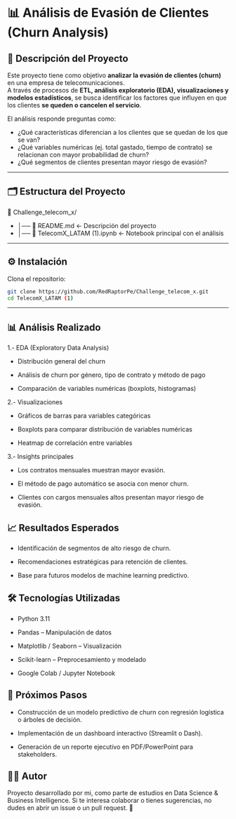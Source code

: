 # 📊 Análisis de Evasión de Clientes (Churn Analysis)

## 📝 Descripción del Proyecto
Este proyecto tiene como objetivo **analizar la evasión de clientes (churn)** en una empresa de telecomunicaciones.  
A través de procesos de **ETL, análisis exploratorio (EDA), visualizaciones y modelos estadísticos**, se busca identificar los factores que influyen en que los clientes **se queden o cancelen el servicio**.

El análisis responde preguntas como:
- ¿Qué características diferencian a los clientes que se quedan de los que se van?
- ¿Qué variables numéricas (ej. total gastado, tiempo de contrato) se relacionan con mayor probabilidad de churn?
- ¿Qué segmentos de clientes presentan mayor riesgo de evasión?

---

## 🗂️ Estructura del Proyecto

📁 Challenge_telecom_x/
-  │── 📄 README.md <- Descripción del proyecto
-  │── 📄 TelecomX_LATAM (1).ipynb <- Notebook principal con el análisis



---

## ⚙️ Instalación
Clona el repositorio:
```bash
git clone https://github.com/RedRaptorPe/Challenge_telecom_x.git
cd TelecomX_LATAM (1)
```
---


## 📊 Análisis Realizado

1.- EDA (Exploratory Data Analysis)

- Distribución general del churn

- Análisis de churn por género, tipo de contrato y método de pago

- Comparación de variables numéricas (boxplots, histogramas)

2.- Visualizaciones

- Gráficos de barras para variables categóricas

- Boxplots para comparar distribución de variables numéricas

- Heatmap de correlación entre variables

3.- Insights principales

- Los contratos mensuales muestran mayor evasión.

- El método de pago automático se asocia con menor churn.

- Clientes con cargos mensuales altos presentan mayor riesgo de evasión.

## 📈 Resultados Esperados

- Identificación de segmentos de alto riesgo de churn.

- Recomendaciones estratégicas para retención de clientes.

- Base para futuros modelos de machine learning predictivo.

## 🛠️ Tecnologías Utilizadas

- Python 3.11

- Pandas – Manipulación de datos

- Matplotlib / Seaborn – Visualización

- Scikit-learn – Preprocesamiento y modelado

- Google Colab / Jupyter Notebook

## 📌 Próximos Pasos

- Construcción de un modelo predictivo de churn con regresión logística o árboles de decisión.

- Implementación de un dashboard interactivo (Streamlit o Dash).

- Generación de un reporte ejecutivo en PDF/PowerPoint para stakeholders.

## 👨‍💻 Autor

Proyecto desarrollado por mi, como parte de estudios en Data Science & Business Intelligence.
Si te interesa colaborar o tienes sugerencias, no dudes en abrir un issue o un pull request. 🚀
